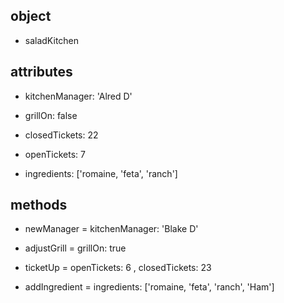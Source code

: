 ## object

* saladKitchen

## attributes

* kitchenManager: 'Alred D'

* grillOn: false

* closedTickets: 22

* openTickets: 7

* ingredients: ['romaine, 'feta', 'ranch']

## methods

* newManager = kitchenManager: 'Blake D'

* adjustGrill = grillOn: true

* ticketUp = openTickets: 6 , closedTickets: 23

* addIngredient = ingredients: ['romaine, 'feta', 'ranch', 'Ham']
